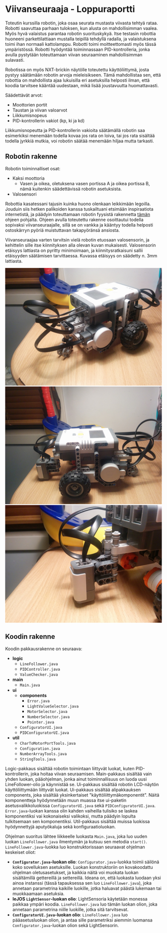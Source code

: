 # Viivanseuraaja - Loppuraportti

Toteutin kurssilla robotin, joka osaa seurata mustasta viivasta tehtyä rataa. Robotti saavuttaa parhaan tuloksen, kun alusta on mahdollisimman vaalea. Myös hyvä valaistus parantaa robotin suorituskykyä. Itse testasin robottia huoneeni parkettilattiaan mustalla teipillä tehdyllä radalla, ja valaistuksena toimi ihan normaali kattolamppu. Robotti toimi moitteettomasti myös tässä ympäristössä. Robotti hyödyntää toiminnassaan PID-kontrolleria, jonka avulla pystytään toteuttamaan viivan seuraaminen mahdollisimman sulavasti. 

Robotissa on myös NXT-brickin näytölle toteutettu käyttöliittymä, josta pystyy säätämään robotin arvoja mieleisikseen. Tämä mahdollistaa sen, että robottia on mahdollista ajaa lukuisilla eri asetuksilla helposti ilman, että koodia tarvitsee kääntää uudestaan, mikä lisää joustavuutta huomattavasti. 

Säädettävät arvot:
* Moottorien portit
* Taustan ja viivan valoarvot
* Liikkumisnopeus
* PID-kontrollerin vakiot (kp, ki ja kd)

Liikkumisnopeutta ja PID-kontrollerin vakioita säätämällä robotin saa esimerkiksi menemään todella kovaa jos rata on loiva, tai jos rata sisältää todella jyrkkiä mutkia, voi robotin säätää menemään hiljaa mutta tarkasti.

## Robotin rakenne

Robotin toiminnalliset osat:
* Kaksi moottoria
    - Vasen ja oikea, oletuksena vasen portissa A ja oikea portissa B, nämä kuitenkin säädettävissä robotin asetuksista.
* Valosensori

Robottia kasatessani tajusin kuinka huono olenkaan leikkimään legoilla. Jouduin siis hetken palikoiden kanssa tuskailtuani etsimään inspiraatiota internetistä, ja päädyin toteuttamaan robotin fyysistä rakennetta [tämän](http://www.nxtprograms.com/castor_bot/index.html) ohjeen pohjalta. Ohjeen avulla toteutettu rakenne osoittautui todella sopivaksi viivanseuraajalle, sillä se on vankka ja kääntyy todella helposti ostoskärryn pyöriä muistuttavan takapyöränsä ansiosta.

Viivanseuraajaa varten tarvitsin vielä robotin etuosaan valosensorin, ja kehittelin sille itse kiinnityksen alla olevan kuvan mukaisesti. Valosensorin etäisyys lattiasta on pyritty minimoimaan, ja kiinnitysratkaisuni sallii etäisyyden säätämisen tarvittaessa. Kuvassa etäisyys on säädetty n. 3mm lattiasta.

![](https://raw.githubusercontent.com/TheDuckFIN/massive-ironman/master/pictures/robotv2.jpg)
![](https://raw.githubusercontent.com/TheDuckFIN/massive-ironman/master/pictures/robotv2_2.jpg)
![](https://raw.githubusercontent.com/TheDuckFIN/massive-ironman/master/pictures/valosensori.jpg)

## Koodin rakenne

Koodin pakkausrakenne on seuraava:

* **logic**
    - `LineFollower.java`
    - `PIDController.java`
    - `ValueChecker.java`
* **main**
    - `Main.java`
* **ui**
    - **components**
        + `Error.java`
        + `LightValueSelector.java`
        + `MotorSelector.java`
        + `NumberSelector.java`
        + `Pointer.java`
    - `ConfiguratorUI.java`
    - `PIDConfiguratorUI.java`
* **util**
    - `CharToMotorPortTools.java`
    - `Configuration.java`
    - `NumberArrayTools.java`
    - `StringTools.java`

Logic-pakkaus sisältää robotin toimintaan liittyvät luokat, kuten PID-kontrollerin, joka hoitaa viivan seuraamisen. Main-pakkaus sisältää vain yhden luokan, pääohjelman, jonka ainut toiminnallisuus on luoda uusi LineFollower-olio ja käynnistää se. Ui-pakkaus sisältää robotin LCD-näytön käyttöliittymään liittyvät luokat. Ui-pakkaus sisältää alipakkauksen components, joka sisältää yksinkertaiset "käyttöliittymäkomponentit". Näitä komponentteja hyödynnetään muun muassa itse ui-paketin asetusvalikkoluokissa `ConfiguratorUI.java` sekä `PIDConfiguratorUI.java`. `Error.java`-luokan kanssa olin kahden vaiheilla tulisiko se laskea komponentiksi vai kokonaiseksi valikoksi, mutta päädyin lopulta tulkitsemaan sen komponentiksi. Util-pakkaus sisältää muissa luokissa hyödynnettyjä aputyökaluja sekä konfiguraatioluokan.

Ohjelman suoritus lähtee liikkeelle luokasta `Main.java`, joka luo uuden luokan `LineFollower.java` ilmentymän ja kutsuu sen metodia `start()`. `LineFollower.java`-luokka luo konstruktorissaan seuraavat ohjelman keskeiset oliot:

* **`Configurator.java`-luokan olio**: `Configurator.java`-luokka toimii säilönä koko sovelluksen asetuksille. Luokan konstruktoriin on kovakoodattu ohjelman oletusasetukset, ja kaikkia näitä voi muokata luokan sisältämillä gettereillä ja settereillä. Ideana on, että luokasta luodaan yksi ainoa instanssi (tässä tapauksessa sen luo `LineFollower.java`), joka annetaan parametrina kaikille luokille, jotka haluavat päästä lukemaan tai muokkaamaan asetuksia.
* **leJOS `LightSensor`-luokan olio**: LightSensoria käytetään monessa paikkaa ympäri koodia. `LineFollower.java` luo tämän luokan olion, joka annetaan parametrina niille luokille, jotka sitä tarvitsevat.
* **`ConfiguratorUI.java`-luokan olio**: `LineFollower.java` luo pääasetusluokan olion, ja antaa sille parametriksi aiemmin luomansa `Configurator.java`-luokan olion sekä LightSensorin.  